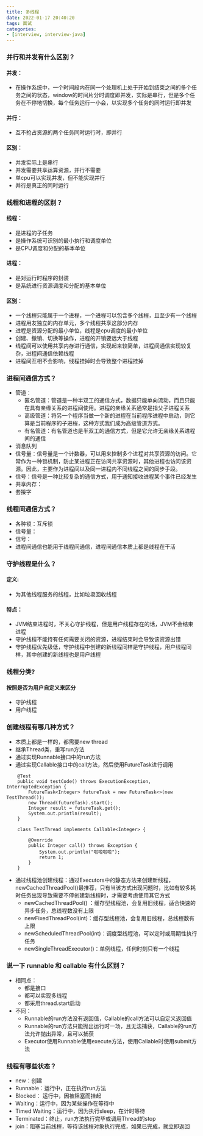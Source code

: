 ```yaml
---
title: 多线程
date: 2022-01-17 20:40:20
tags: 面试
categories:
- [interview, interview-java]
---
```


### 并行和并发有什么区别？
#### 并发：
* 在操作系统中，一个时间段内在同一个处理机上处于开始到结束之间的多个任务之间的状态，window的时间片分时调度即并发，实际是串行，但是多个任务在不停地切换，每个任务运行一小会，以实现多个任务的同时运行即并发

#### 并行：
* 互不抢占资源的两个任务同时运行时，即并行

#### 区别：
* 并发实际上是串行
* 并发需要共享运算资源，并行不需要
* 单cpu可以实现并发，但不能实现并行
* 并行是真正的同时运行


### 线程和进程的区别？
#### 线程：
* 是进程的子任务
* 是操作系统可识别的最小执行和调度单位
* 是CPU调度和分配的基本单位

#### 进程：
* 是对运行时程序的封装
* 是系统进行资源调度和分配的基本单位

#### 区别：
* 一个线程只能属于一个进程，一个进程可以包含多个线程，且至少有一个线程
* 进程用友独立的内存单元，多个线程共享这部分内存
* 进程是资源分配的最小单位，线程是cpu调度的最小单位
* 创建、撤销、切换等操作，进程的开销要远大于线程
* 线程间可以使用共享内存进行通信，实现起来较简单，进程间通信实现较复杂，进程间通信依赖线程
* 进程间互相不会影响，线程挂掉时会导致整个进程挂掉

### 进程间通信方式？
* 管道：
  * 匿名管道：管道是一种半双工的通信方式，数据只能单向流动，而且只能在具有亲缘关系的进程间使用。进程的亲缘关系通常是指父子进程关系
  * 高级管道：将另一个程序当做一个新的进程在当前程序进程中启动，则它算是当前程序的子进程，这种方式我们成为高级管道方式。
  * 有名管道：有名管道也是半双工的通信方式，但是它允许无亲缘关系进程间的通信
* 消息队列
* 信号量：信号量是一个计数器，可以用来控制多个进程对共享资源的访问。它常作为一种锁机制，防止某进程正在访问共享资源时，其他进程也访问该资源。因此，主要作为进程间以及同一进程内不同线程之间的同步手段。
* 信号：信号是一种比较复杂的通信方式，用于通知接收进程某个事件已经发生
* 共享内存：
* 套接字

### 线程间通信方式？
* 各种锁：互斥锁
* 信号量：
* 信号：
* 进程间通信也能用于线程间通信，进程间通信本质上都是线程在干活

### 守护线程是什么？
#### 定义:
* 为其他线程服务的线程，比如垃圾回收线程

#### 特点：
* JVM结束进程时，不关心守护线程，但是用户线程存在的话，JVM不会结束进程
* 守护线程不能持有任何需要关闭的资源，进程结束时会导致该资源出错
* 守护线程优先级低，守护线程中创建的新线程同样是守护线程，用户线程同样，其中创建的新线程也是用户线程

### 线程分类?
#### 按照是否为用户自定义来区分
* 守护线程
* 用户线程

### 创建线程有哪几种方式？
* 本质上都是一样的，都需要new thread
* 继承Thread类，重写run方法
* 通过实现Runnable接口中的run方法
* 通过实现Callable接口中的call方法，然后使用FutureTask进行调用
```
    @Test
    public void testCode() throws ExecutionException, InterruptedException {
        FutureTask<Integer> futureTask = new FutureTask<>(new TestThread());
        new Thread(futureTask).start();
        Integer result = futureTask.get();
        System.out.println(result);
    }

    class TestThread implements Callable<Integer> {

        @Override
        public Integer call() throws Exception {
            System.out.println("啦啦啦啦");
            return 1;
        }
    }
```
* 通过线程池创建线程：通过Executors中的静态方法来创建新线程，newCachedThreadPool()最推荐，只有当该方式出现问题时，比如有较多耗时任务出现导致需要不停创建新线程时，才需要考虑使用其它方式
  * newCachedThreadPool() ：缓存型线程池，会复用旧线程，适合快速的异步任务，总线程数没有上限
  * newFixedThreadPool(int)：缓存型线程池，会复用旧线程，总线程数有上限
  * newScheduledThreadPool(int)：调度型线程池，可以定时或周期性执行任务
  * newSingleThreadExecutor()：单例线程，任何时刻只有一个线程


### 说一下 runnable 和 callable 有什么区别？
* 相同点：
  * 都是接口
  * 都可以实现多线程
  * 都采用thread.start启动
* 不同：
  * Runnable的run方法没有返回值，Callable的call方法可以自定义返回值
  * Runnable的run方法只能抛出运行时一场，且无法捕获，Callable的run方法允许抛出异常，且可以捕获
  * Executor使用Runnable使用execute方法，使用Callable时使用submit方法

### 线程有哪些状态？
* new：创建
* Runnable：运行中，正在执行run方法
* Blocked： 运行中，因被阻塞而挂起
* Waiting：运行中，因为某些操作在等待中
* Timed Waiting：运行中，因为执行sleep，在计时等待
* Terminated：终止，run方法执行完毕或调用Thread的stop
* join：阻塞当前线程，等待该线程对象执行完成，如果已完成，就立即返回
